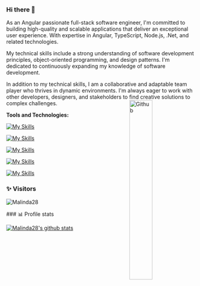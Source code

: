 ### Hi there 👋

<!--
**Malinda28/malinda28** is a ✨ _special_ ✨ repository because its `README.md` (this file) appears on your GitHub profile.


Here are some ideas to get you started:

- 🔭 I’m currently working on ...
- 🌱 I’m currently learning ...
- 👯 I’m looking to collaborate on ...
- 🤔 I’m looking for help with ...
- 💬 Ask me about ...
- 📫 How to reach me: ...
- 😄 Pronouns: ...
- ⚡ Fun fact: ...
-->
As an Angular passionate full-stack software engineer, I'm committed to building high-quality and scalable applications that deliver an exceptional user experience. With expertise in Angular, TypeScript, Node.js, .Net, and related technologies.

My technical skills include a strong understanding of software development principles, object-oriented programming, and design patterns. I'm dedicated to continuously expanding my knowledge of software development. 

In addition to my technical skills, I am a collaborative and adaptable team player who thrives in dynamic environments. I'm always eager to work with other developers, designers, and stakeholders to find creative solutions to complex challenges.
<img width="35%" align="right" alt="Github" src="https://user-images.githubusercontent.com/48678280/88862734-4903af80-d201-11ea-968b-9c939d88a37c.gif" />

<b> Tools and Technologies:</b>
 
 [![My Skills](https://skillicons.dev/icons?i=angular,ts,js,nodejs,rxjs,dotnet,cs)](https://skillicons.dev)
 
 [![My Skills](https://skillicons.dev/icons?i=html,css,sass,bootstrap&theme=light)](https://skillicons.dev)

[![My Skills](https://skillicons.dev/icons?i=aws,azure)](https://skillicons.dev)

[![My Skills](https://skillicons.dev/icons?i=mysql,dynamodb,sqlite)](https://skillicons.dev)

[![My Skills](https://skillicons.dev/icons?i=git,npm,webpack,docker,postman,unity,visualstudio,vscode)](https://skillicons.dev)

### ✨ Visitors 

<p align="left"> <img src="https://komarev.com/ghpvc/?username=Malinda28" alt="Malinda28" /> </p>
### 📊 Profile stats

[![Malinda28's github stats](https://github-readme-stats.vercel.app/api?username=Malinda28&show_icons=true&title_color=fff&icon_color=79ff97&text_color=9f9f9f&bg_color=151515)](https://github.com/SulthanNK/github-readme-stats)

